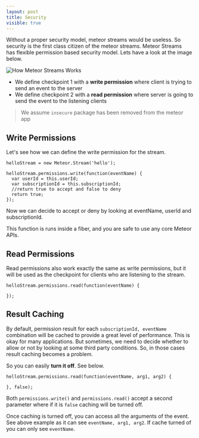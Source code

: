 ```yaml
---
layout: post
title: Security
visible: true
---
```


Without a proper security model, meteor streams would be useless. So security is the first class citizen of the meteor streams. Meteor Streams has flexible permission based security model. Lets have a look at the image below.

![How Meteor Streams Works](http://i.imgur.com/MX0yZVG.png)

* We define checkpoint 1 with a **write permission** where client is trying to send an event to the server
* We define checkpoint 2 with a **read permission** where server is going to send the event to the listening clients

> We assume `insecure` package has been removed from the meteor app

## Write Permissions

Let's see how we can define the write permission for the stream.

    helloStream = new Meteor.Stream('hello');

    helloStream.permissions.write(function(eventName) {
      var userId = this.userId;
      var subscriptionId = this.subscriptionId;
      //return true to accept and false to deny
      return true;
    });

Now we can decide to accept or deny by looking at eventName, userId and subscriptionId.

This function is runs inside a fiber, and you are safe to use any core Meteor APIs.

## Read Permissions

Read permissions also work exactly the same as write permissions, but it will be used as the checkpoint for clients who are listening to the stream.

    helloStream.permissions.read(function(eventName) {

    });

## Result Caching

By default, permission result for each `subscriptionId, eventName` combination will be cached to provide a great level of performance. This is okay for many applications. But sometimes, we need to decide whether to allow or not by looking at some third party conditions. So, in those cases result caching becomes a problem.

So you can easily **turn it off**. See below.

    helloStream.permissions.read(function(eventName, arg1, arg2) {

    }, false);

Both `permissions.write()` and `permissions.read()` accept a second parameter where if it is `false` caching will be turned off. 

Once caching is turned off, you can access all the arguments of the event. See above example as it can see `eventName, arg1, arg2`. If cache turned of you can only see `eventName`.